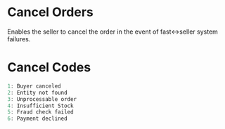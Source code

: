 # Cancel Orders

Enables the seller to cancel the order in the event of fast<->seller system failures.

# Cancel Codes

```jsx
1: Buyer canceled
2: Entity not found
3: Unprocessable order
4: Insufficient Stock
5: Fraud check failed
6: Payment declined 
```
